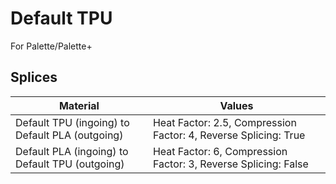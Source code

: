# Default TPU

For Palette/Palette+

## Splices

Material | Values
-------- | ------
Default TPU (ingoing) to Default PLA (outgoing) | Heat Factor: 2.5, Compression Factor: 4, Reverse Splicing: True
Default PLA (ingoing) to Default TPU (outgoing) | Heat Factor: 6, Compression Factor: 3, Reverse Splicing: False


